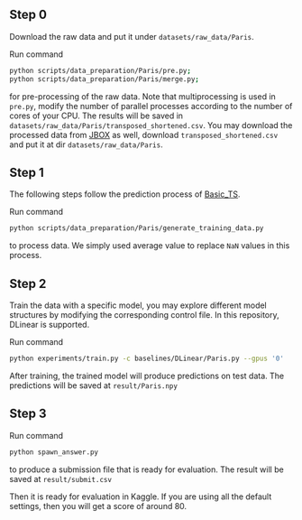 ## Step 0
Download the raw data and put it under ```datasets/raw_data/Paris```.

Run command
```bash
python scripts/data_preparation/Paris/pre.py;
python scripts/data_preparation/Paris/merge.py;
```
for pre-processing of the raw data. Note that multiprocessing is used in ```pre.py```, modify the number of parallel processes according to the number of cores of your CPU. The results will be saved in ```datasets/raw_data/Paris/transposed_shortened.csv```. You may download the processed data from [JBOX](https://jbox.sjtu.edu.cn/l/P1b1xw) as well, download ```transposed_shortened.csv``` and put it at dir ```datasets/raw_data/Paris```.

## Step 1
The following steps follow the prediction process of [Basic_TS](https://github.com/zezhishao/BasicTS).

Run command
```bash
python scripts/data_preparation/Paris/generate_training_data.py
```
to process data. We simply used average value to replace ```NaN``` values in this process.

## Step 2
Train the data with a specific model, you may explore different model structures by modifying the corresponding control file. In this repository, DLinear is supported.

Run command
```bash
python experiments/train.py -c baselines/DLinear/Paris.py --gpus '0'
```
After training, the trained model will produce predictions on test data. The predictions will be saved at ```result/Paris.npy```

## Step 3
Run command
```bash
python spawn_answer.py
```
to produce a submission file that is ready for evaluation. The result will be saved at ```result/submit.csv```

Then it is ready for evaluation in Kaggle. If you are using all the default settings, then you will get a score of around 80.
